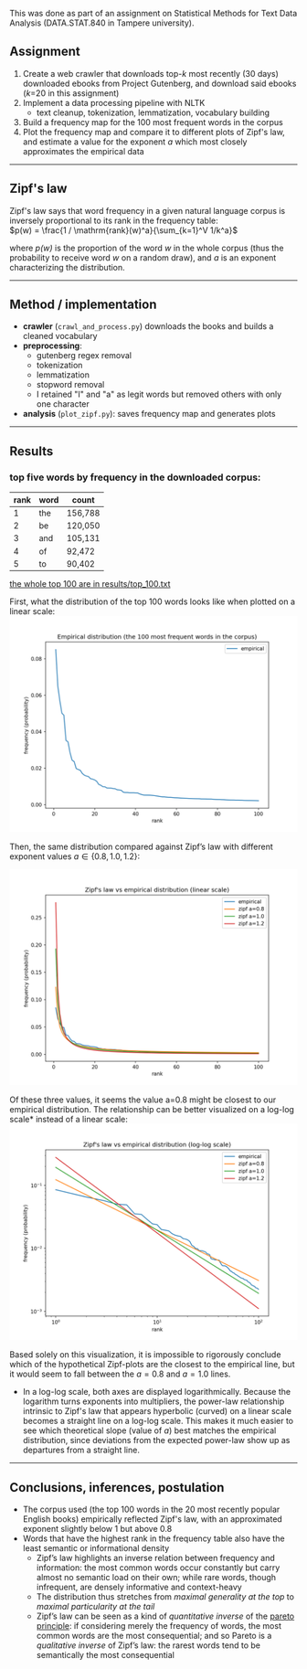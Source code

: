 This was done as part of an assignment on Statistical Methods for Text Data Analysis (DATA.STAT.840 in Tampere university).

## Assignment
1. Create a web crawler that downloads top-_k_ most recently (30 days) downloaded ebooks from Project Gutenberg, and download said ebooks (_k_=20 in this assignment)
2. Implement a data processing pipeline with NLTK
    - text cleanup, tokenization, lemmatization, vocabulary building
3. Build a frequency map for the 100 most frequent words in the corpus
4. Plot the frequency map and compare it to different plots of Zipf's law, and estimate a value for the exponent _a_ which most closely approximates the empirical data

----

## Zipf's law
Zipf's law says that word frequency in a given natural language corpus is inversely proportional to its rank in the frequency table:  
$p(w) = \frac{1 / \mathrm{rank}(w)^a}{\sum_{k=1}^V 1/k^a}$


where _p(w)_ is the proportion of the word _w_ in the whole corpus (thus the probability to receive word _w_ on a random draw), and _a_ is an exponent characterizing the distribution.

----

## Method / implementation
- **crawler** (`crawl_and_process.py`) downloads the books and builds a cleaned vocabulary
- **preprocessing**: 
    - gutenberg regex removal
    - tokenization 
    - lemmatization
    - stopword removal
    - I retained "I" and "a" as legit words but removed others with only one character
- **analysis** (`plot_zipf.py`): saves frequency map and generates plots

----

## Results

### top five words by frequency in the downloaded corpus:

| rank | word | count   |
|------|------|---------|
| 1    | the  | 156,788 |
| 2    | be   | 120,050 |
| 3    | and  | 105,131 |
| 4    | of   | 92,472  |
| 5    | to   | 90,402  |

[the whole top 100 are in results/top_100.txt](./results/top_100.txt)

First, what the distribution of the top 100 words looks like when plotted on a linear scale:
![empirical distribution](./results/word_distribution_linear.png)

Then, the same distribution compared against Zipf’s law with different exponent values $a \in \{0.8, 1.0, 1.2\}$:

![zipf comparison (linear)](./results/zipf_linear.png)

Of these three values, it seems the value a=0.8 might be closest to our empirical distribution. The relationship can be better visualized on a log-log scale* instead of a linear scale: 
![zipf comparison (loglog)](./results/zipf_loglog.png)

Based solely on this visualization, it is impossible to rigorously conclude which of the hypothetical Zipf-plots are the closest to the empirical line, but it would seem to fall between the $a=0.8$ and $a=1.0$ lines.

* In a log-log scale, both axes are displayed logarithmically. Because the logarithm turns exponents into multipliers, the power-law relationship intrinsic to Zipf's law that appears hyperbolic (curved) on a linear scale becomes a straight line on a log-log scale. This makes it much easier to see which theoretical slope (value of $a$) best matches the empirical distribution, since deviations from the expected power-law show up as departures from a straight line.

----

## Conclusions, inferences, postulation

- The corpus used (the top 100 words in the 20 most recently popular English books) empirically reflected Zipf's law, with an approximated exponent slightly below 1 but above 0.8
- Words that have the highest rank in the frequency table also have the least semantic or informational density
    - Zipf’s law highlights an inverse relation between frequency and information: the most common words occur constantly but carry almost no semantic load on their own; while rare words, though infrequent, are densely informative and context-heavy
    - The distribution thus stretches from _maximal generality at the top_ to _maximal particularity at the tail_
    - Zipf’s law can be seen as a kind of _quantitative inverse_ of the [pareto principle](https://en.wikipedia.org/wiki/Pareto_principle): if considering merely the frequency of words, the most common words are the most consequential; and so Pareto is a _qualitative inverse_ of Zipf’s law: the rarest words tend to be semantically the most consequential
